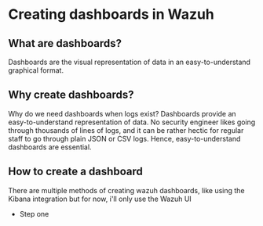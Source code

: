 # Creating dashboards in  Wazuh

## What are dashboards?
Dashboards are the visual representation of data in an easy-to-understand graphical format.
 
## Why create dashboards?
Why do we need dashboards when logs exist? Dashboards provide an easy-to-understand representation of data. No security engineer likes going through thousands of lines of logs, and it can be rather hectic for regular staff to go through plain JSON or CSV logs. Hence, easy-to-understand dashboards are essential.

## How to create a dashboard
There are multiple methods of creating wazuh dashboards, like using the Kibana integration but for now, i'll only use the Wazuh UI
- Step one 
